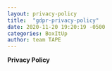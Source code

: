 ```yaml
---
layout: privacy-policy
title:  "gdpr-privacy-policy"
date: 2020-11-20 19:20:19 -0500
categories: BoxItUp
author: team TAPE
---
```


**Privacy Policy**
